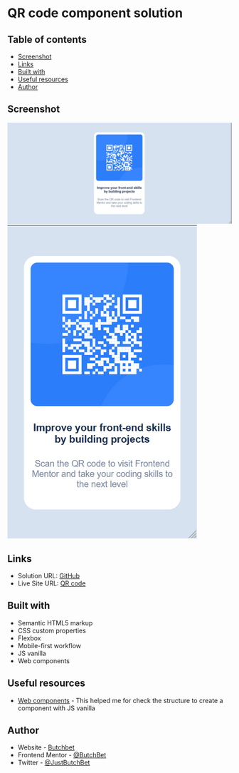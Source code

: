 # QR code component solution 

## Table of contents

- [Screenshot](#screenshot)
- [Links](#links)
- [Built with](#built-with)
- [Useful resources](#useful-resources)
- [Author](#author)

## Screenshot
![Desktop](./design/desktop-design.png)
![Mobile](./design/mobile-design.png)

## Links
- Solution URL: [GitHub](https://github.com/ButchBet/QR-code-component-solution)
- Live Site URL: [QR code](https://butchbet.github.io/QR-code-component-solution/)

## Built with
- Semantic HTML5 markup
- CSS custom properties
- Flexbox
- Mobile-first workflow
- JS vanilla
- Web components

## Useful resources
- [Web components](https://lenguajejs.com/webcomponents/) - This helped me for check the structure to create a component with JS vanilla 

## Author
- Website - [Butchbet](none)
- Frontend Mentor - [@ButchBet](https://www.frontendmentor.io/profile/ButchBet)
- Twitter - [@JustButchBet](https://twitter.com/JustButchBet)
